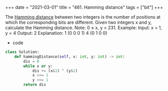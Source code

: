 +++
date = "2021-03-01"
title = "461. Hamming distance"
tags = ["bit"]
+++

The [Hamming distance](https://en.wikipedia.org/wiki/Hamming_distance) between two integers is the number of positions at which the corresponding bits are different.
Given two integers x and y, calculate the Hamming distance.
Note:
0 ≤ x, y < 231.
Example:
Input: x = 1, y = 4 Output: 2 Explanation: 1 (0 0 0 1) 4 (0 1 0 0)

- code
```py
class Solution:
    def hammingDistance(self, x: int, y: int) -> int:
        dis = 0
        while x or y:
            dis += (x&1) ^ (y&1)
            x >>= 1
            y >>= 1
        return dis

```
